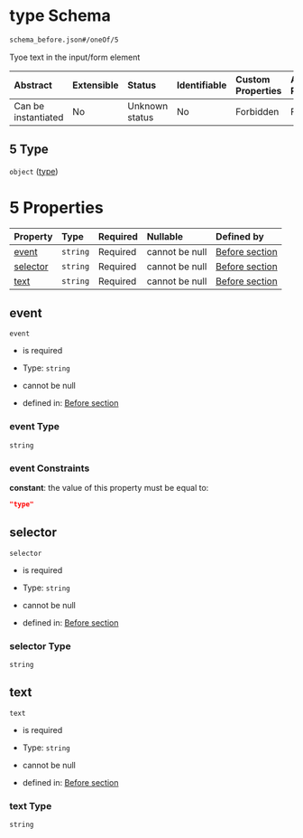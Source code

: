 # type Schema

```txt
schema_before.json#/oneOf/5
```

Tyoe text in the input/form element

| Abstract            | Extensible | Status         | Identifiable | Custom Properties | Additional Properties | Access Restrictions | Defined In                                                                        |
| :------------------ | :--------- | :------------- | :----------- | :---------------- | :-------------------- | :------------------ | :-------------------------------------------------------------------------------- |
| Can be instantiated | No         | Unknown status | No           | Forbidden         | Forbidden             | none                | [schema\_before.json\*](../lib/schemas/schema_before.json "open original schema") |

## 5 Type

`object` ([type](schema_before-oneof-type.md))

# 5 Properties

| Property              | Type     | Required | Nullable       | Defined by                                                                                                          |
| :-------------------- | :------- | :------- | :------------- | :------------------------------------------------------------------------------------------------------------------ |
| [event](#event)       | `string` | Required | cannot be null | [Before section](schema_before-oneof-type-properties-event.md "schema_before.json#/oneOf/5/properties/event")       |
| [selector](#selector) | `string` | Required | cannot be null | [Before section](schema_before-oneof-type-properties-selector.md "schema_before.json#/oneOf/5/properties/selector") |
| [text](#text)         | `string` | Required | cannot be null | [Before section](schema_before-oneof-type-properties-text.md "schema_before.json#/oneOf/5/properties/text")         |

## event



`event`

*   is required

*   Type: `string`

*   cannot be null

*   defined in: [Before section](schema_before-oneof-type-properties-event.md "schema_before.json#/oneOf/5/properties/event")

### event Type

`string`

### event Constraints

**constant**: the value of this property must be equal to:

```json
"type"
```

## selector



`selector`

*   is required

*   Type: `string`

*   cannot be null

*   defined in: [Before section](schema_before-oneof-type-properties-selector.md "schema_before.json#/oneOf/5/properties/selector")

### selector Type

`string`

## text



`text`

*   is required

*   Type: `string`

*   cannot be null

*   defined in: [Before section](schema_before-oneof-type-properties-text.md "schema_before.json#/oneOf/5/properties/text")

### text Type

`string`
